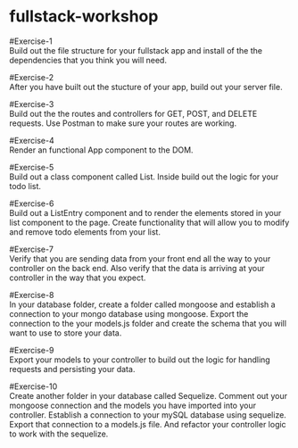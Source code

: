 # fullstack-workshop

#Exercise-1 <br />
Build out the file structure for your fullstack app and install of the the dependencies that you think you will need.

#Exercise-2 <br />
After you have built out the stucture of your app, build out your server file.

#Exercise-3 <br />
Build out the the routes and controllers for GET, POST, and DELETE requests. Use Postman to make sure your routes are working.

#Exercise-4 <br />
Render an functional App component to the DOM.

#Exercise-5 <br />
Build out a class component called List. Inside build out the logic for your todo list.

#Exercise-6 <br />
Build out a ListEntry component and to render the elements stored in your list component to the page. Create functionality that will allow you to modify and remove todo elements from your list.

#Exercise-7 <br />
Verify that you are sending data from your front end all the way to your controller on the back end. Also verify that the data is arriving at your controller in the way that you expect.

#Exercise-8 <br />
In your database folder, create a folder called mongoose and establish a connection to your mongo database using mongoose. Export the connection to the your models.js folder and create the schema that you will want to use to store your data.

#Exercise-9 <br />
Export your models to your controller to build out the logic for handling requests and persisting your data.

#Exercise-10 <br />
Create another folder in your database called Sequelize. Comment out your mongoose connection and the models you have imported into your controller. Establish a connection to your mySQL database using sequelize. Export that connection to a models.js file. And refactor your controller logic to work with the sequelize.

